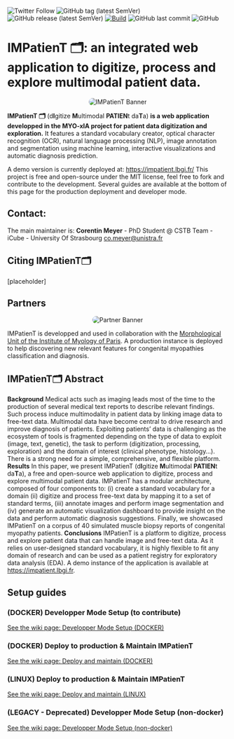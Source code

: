 ![Twitter Follow](https://img.shields.io/twitter/follow/corentinm_py?style=social) ![GitHub tag (latest SemVer)](https://img.shields.io/github/v/tag/lambda-science/impatient) ![GitHub release (latest SemVer)](https://img.shields.io/github/v/release/lambda-science/IMPatienT) [![Build](https://github.com/lambda-science/IMPatienT/actions/workflows/docker-build-push.yml/badge.svg)](https://github.com/lambda-science/IMPatienT/actions/workflows/docker-build-push.yml) ![GitHub last commit](https://img.shields.io/github/last-commit/lambda-science/impatient) ![GitHub](https://img.shields.io/github/license/lambda-science/impatient)

# IMPatienT 🗂️: an integrated web application to digitize, process and explore multimodal patient data.
<p align="center">
  <img src="https://i.imgur.com/z5pf64y.png" alt="IMPatienT Banner" style="border-radius: 25px;" />
</p>

**IMPatienT 🗂️** (d**I**gitize **M**ultimodal **PATIEN**t da**T**a) **is a web application developped in the MYO-xIA project for patient data digitization and exploration.**
It features a standard vocabulary creator, optical character recognition (OCR), natural language processing (NLP), image annotation and segmentation using machine learning, interactive visualizations and automatic diagnosis prediction.

A demo version is currently deployed at: https://impatient.lbgi.fr/
This project is free and open-source under the MIT license, feel free to fork and contribute to the development. Several guides are available at the bottom of this page for the production deployment and developer mode.

## Contact:

The main maintainer is:
**Corentin Meyer** - PhD Student @ CSTB Team - iCube - University Of Strasbourg <co.meyer@unistra.fr>

## Citing IMPatienT🗂️

[placeholder]

## Partners
<p align="center">
  <img src="https://i.imgur.com/csEXDnW.png" alt="Partner Banner" style="border-radius: 25px;" />
</p>

IMPatienT is developped and used in collaboration with the [Morphological Unit of the Institute of Myology of Paris](https://www.institut-myologie.org/en/recherche-2/neuromuscular-exploration-and-evaluation-centre/laboratoire-dhistopathologie-dr-norma-b-romero/). A production instance is deployed to help discovering new relevant features for congenital myopathies classification and diagnosis.

## IMPatienT🗂️ Abstract

**Background**
Medical acts such as imaging leads most of the time to the production of several medical text reports to describe relevant findings. Such process induce multimodality in patient data by linking image data to free-text data. Multimodal data have become central to drive research and improve diagnosis of patients. Exploiting patients’ data is challenging as the ecosystem of tools is fragmented depending on the type of data to exploit (image, text, genetic), the task to perform (digitization, processing, exploration) and the domain of interest (clinical phenotype, histology…). There is a strong need for a simple, comprehensive, and flexible platform.
**Results**
In this paper, we present IMPatienT (d**I**gitize **M**ultimodal **PATIEN**t da**T**a), a free and open-source web application to digitize, process and explore multimodal patient data. IMPatienT has a modular architecture, composed of four components to: (i) create a standard vocabulary for a domain (ii) digitize and process free-text data by mapping it to a set of standard terms, (iii) annotate images and perform image segmentation and (iv) generate an automatic visualization dashboard to provide insight on the data and perform automatic diagnosis suggestions. Finally, we showcased IMPatienT on a corpus of 40 simulated muscle biopsy reports of congenital myopathy patients.
**Conclusions**
IMPatienT is a platform to digitize, process and explore patient data that can handle image and free-text data. As it relies on user-designed standard vocabulary, it is highly flexible to fit any domain of research and can be used as a patient registry for exploratory data analysis (EDA).
A demo instance of the application is available at https://impatient.lbgi.fr.

## Setup guides

### (DOCKER) Developper Mode Setup (to contribute)

[See the wiki page: Developper Mode Setup (DOCKER)](<https://github.com/lambda-science/IMPatienT/wiki/(DOCKER)-Developper-Mode-Setup-(to-contribute)>)

### (DOCKER) Deploy to production & Maintain IMPatienT

[See the wiki page: Deploy and maintain (DOCKER)](<https://github.com/lambda-science/IMPatienT/wiki/(DOCKER)-Deploy-&-Maintain-IMPatienT>)

### (LINUX) Deploy to production & Maintain IMPatienT

[See the wiki page: Deploy and maintain (LINUX)](<https://github.com/lambda-science/IMPatienT/wiki/(LINUX)-Deploy-&-Maintain-IMPatienT>)

### (LEGACY - Deprecated) Developper Mode Setup (non-docker)

[See the wiki page: Developper Mode Setup (non-docker)](<https://github.com/lambda-science/IMPatienT/wiki/(LEGACY---Deprecated)-Developper-Mode-Setup-(non-docker)>)
